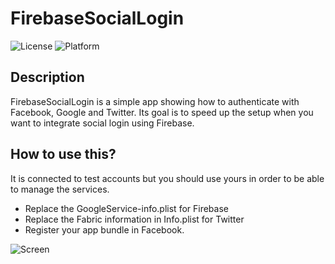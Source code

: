 # FirebaseSocialLogin

![License](https://img.shields.io/badge/License-MIT-lightgrey.svg?style=flat)
![Platform](https://img.shields.io/badge/platform-ios-lightgrey.svg?style=flat)


## Description
FirebaseSocialLogin is a simple app showing how to authenticate with Facebook, Google and Twitter. Its goal is to speed up the setup when you want to integrate social login using Firebase.

## How to use this?
It is connected to test accounts but you should use yours in order to be able to manage the services.
- Replace the GoogleService-info.plist for Firebase
- Replace the Fabric information in Info.plist for Twitter
- Register your app bundle in Facebook.

![Screen](https://github.com/changer6360/social-login-example-app/blob/master/screenshots/screen.png)

